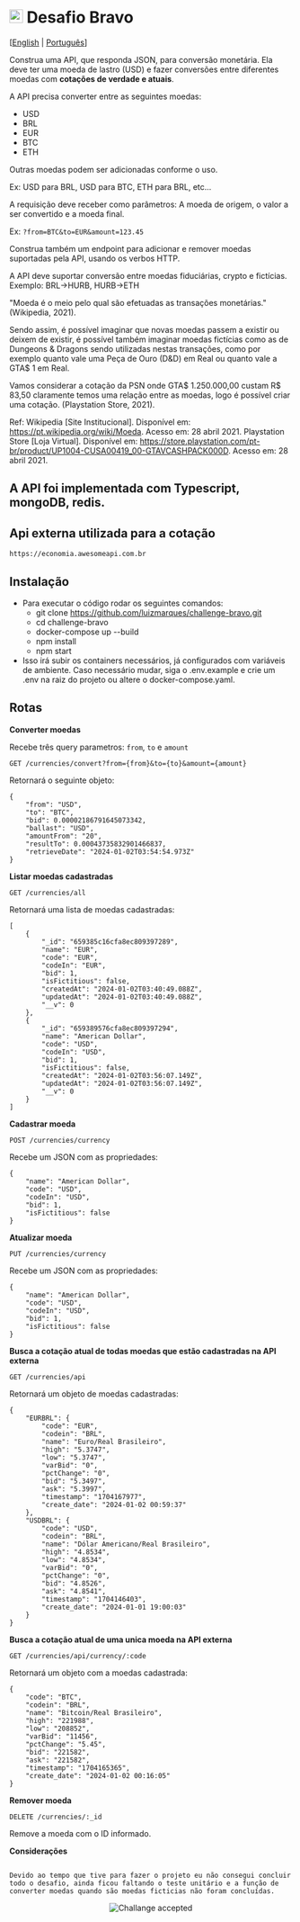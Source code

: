 # <img src="https://avatars1.githubusercontent.com/u/7063040?v=4&s=200.jpg" alt="Hurb" width="24" /> Desafio Bravo

[[English](README.md) | [Português](README.pt.md)]

Construa uma API, que responda JSON, para conversão monetária. Ela deve ter uma moeda de lastro (USD) e fazer conversões entre diferentes moedas com **cotações de verdade e atuais**.

A API precisa converter entre as seguintes moedas:

-   USD
-   BRL
-   EUR
-   BTC
-   ETH

Outras moedas podem ser adicionadas conforme o uso.

Ex: USD para BRL, USD para BTC, ETH para BRL, etc...

A requisição deve receber como parâmetros: A moeda de origem, o valor a ser convertido e a moeda final.

Ex: `?from=BTC&to=EUR&amount=123.45`

Construa também um endpoint para adicionar e remover moedas suportadas pela API, usando os verbos HTTP.

A API deve suportar conversão entre moedas fiduciárias, crypto e fictícias. Exemplo: BRL->HURB, HURB->ETH

"Moeda é o meio pelo qual são efetuadas as transações monetárias." (Wikipedia, 2021).

Sendo assim, é possível imaginar que novas moedas passem a existir ou deixem de existir, é possível também imaginar moedas fictícias como as de Dungeons & Dragons sendo utilizadas nestas transações, como por exemplo quanto vale uma Peça de Ouro (D&D) em Real ou quanto vale a GTA$ 1 em Real.

Vamos considerar a cotação da PSN onde GTA$ 1.250.000,00 custam R$ 83,50 claramente temos uma relação entre as moedas, logo é possível criar uma cotação. (Playstation Store, 2021).

Ref:
Wikipedia [Site Institucional]. Disponível em: <https://pt.wikipedia.org/wiki/Moeda>. Acesso em: 28 abril 2021.
Playstation Store [Loja Virtual]. Disponível em: <https://store.playstation.com/pt-br/product/UP1004-CUSA00419_00-GTAVCASHPACK000D>. Acesso em: 28 abril 2021.

## A API foi implementada com Typescript, mongoDB, redis.

## Api externa utilizada para a cotação

```
https://economia.awesomeapi.com.br

```

## Instalação

-   Para executar o código rodar os seguintes comandos:
    -   git clone https://github.com/luizmarques/challenge-bravo.git
    -   cd challenge-bravo
    -   docker-compose up --build
    -   npm install
    -   npm start
-   Isso irá subir os containers necessários, já configurados com variáveis de ambiente. Caso necessário mudar, siga o .env.example e crie um .env na raiz do projeto ou altere o docker-compose.yaml.


## Rotas
**Converter moedas**  

Recebe três query parametros: ``from``, ``to`` e ``amount``

``GET /currencies/convert?from={from}&to={to}&amount={amount}``

Retornará o seguinte objeto:

```
{
	"from": "USD",
	"to": "BTC",
	"bid": 0.00002186791645073342,
	"ballast": "USD",
	"amountFrom": "20",
	"resultTo": 0.00043735832901466837,
	"retrieveDate": "2024-01-02T03:54:54.973Z"
}

```

**Listar moedas cadastradas**

``GET /currencies/all``

Retornará uma lista de moedas cadastradas:

```
[
	{
		"_id": "659385c16cfa8ec809397289",
		"name": "EUR",
		"code": "EUR",
		"codeIn": "EUR",
		"bid": 1,
		"isFictitious": false,
		"createdAt": "2024-01-02T03:40:49.088Z",
		"updatedAt": "2024-01-02T03:40:49.088Z",
		"__v": 0
	},
	{
		"_id": "659389576cfa8ec809397294",
		"name": "American Dollar",
		"code": "USD",
		"codeIn": "USD",
		"bid": 1,
		"isFictitious": false,
		"createdAt": "2024-01-02T03:56:07.149Z",
		"updatedAt": "2024-01-02T03:56:07.149Z",
		"__v": 0
	}
]
```

**Cadastrar moeda**

``POST /currencies/currency``

Recebe um JSON com as propriedades:
```
{
	"name": "American Dollar",
	"code": "USD",
	"codeIn": "USD",
	"bid": 1,
	"isFictitious": false
}
```

**Atualizar moeda**

``PUT /currencies/currency``

Recebe um JSON com as propriedades:
```
{
	"name": "American Dollar",
	"code": "USD",
	"codeIn": "USD",
	"bid": 1,
	"isFictitious": false
}
```

**Busca a cotação atual de todas moedas que estão cadastradas na API externa**

``GET /currencies/api``

Retornará um objeto de moedas cadastradas:
```
{
	"EURBRL": {
		"code": "EUR",
		"codein": "BRL",
		"name": "Euro/Real Brasileiro",
		"high": "5.3747",
		"low": "5.3747",
		"varBid": "0",
		"pctChange": "0",
		"bid": "5.3497",
		"ask": "5.3997",
		"timestamp": "1704167977",
		"create_date": "2024-01-02 00:59:37"
	},
	"USDBRL": {
		"code": "USD",
		"codein": "BRL",
		"name": "Dólar Americano/Real Brasileiro",
		"high": "4.8534",
		"low": "4.8534",
		"varBid": "0",
		"pctChange": "0",
		"bid": "4.8526",
		"ask": "4.8541",
		"timestamp": "1704146403",
		"create_date": "2024-01-01 19:00:03"
	}
}
```

**Busca a cotação atual de uma unica moeda na API externa**

``GET /currencies/api/currency/:code``

Retornará um objeto com a  moedas cadastrada:
```
{
	"code": "BTC",
	"codein": "BRL",
	"name": "Bitcoin/Real Brasileiro",
	"high": "221988",
	"low": "208852",
	"varBid": "11456",
	"pctChange": "5.45",
	"bid": "221582",
	"ask": "221582",
	"timestamp": "1704165365",
	"create_date": "2024-01-02 00:16:05"
}
```

**Remover moeda**

``DELETE /currencies/:_id``

Remove a moeda com o ID informado.

**Considerações**

```

Devido ao tempo que tive para fazer o projeto eu não consegui concluir todo o desafio, ainda ficou faltando o teste unitário e a função de converter moedas quando são moedas ficticias não foram concluídas.

```




<p align="center">
  <img src="ca.jpg" alt="Challange accepted" />
</p>
